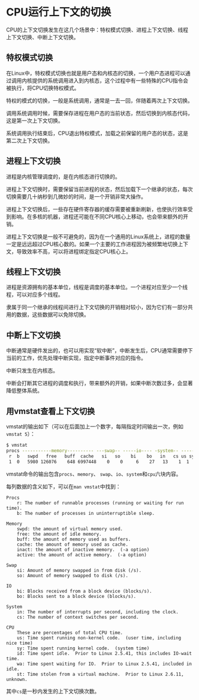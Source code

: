 # CPU运行上下文的切换

CPU的上下文切换发生在这几个场景中：特权模式切换、进程上下文切换、线程上下文切换、中断上下文切换。

## 特权模式切换

在Linux中，特权模式切换也就是用户态和内核态的切换，一个用户态进程可以通过调用内核提供的系统调用进入到内核态，这个过程中有一些特殊的CPU指令会被执行，将CPU切换特权模式。

特权的模式的切换，一般是系统调用，通常是一去一回，伴随着两次上下文切换。

调用系统调用时候，需要保存进程在用户态的当前状态，然后切换到内核态代码，这是第一次上下文切换。

系统调用执行结束后，CPU退出特权模式，加载之前保留的用户态的状态，这是第二次上下文切换。

## 进程上下文切换

进程是内核管理调度的，是在内核态进行切换的。

进程上下文切换时，需要保留当前进程的状态，然后加载下一个继承的状态，每次切换需要几十纳秒到几微妙的时间，是一个开销非常大操作。

进程上下文切换后，一些存在硬件寄存器的缓存需要被重新刷新，也使执行效率受到影响。在多核的机器，进程还可能在不同CPU核心上移动，也会带来额外的开销。

进程上下文切换是一般不可避免的，因为在一个通用的Linux系统上，进程的数量一定是远远超过CPU核心数的。如果一个主要的工作进程因为被频繁地切换上下文，导致效率不高，可以将进程绑定指定CPU核心上。

## 线程上下文切换

进程是资源拥有的基本单位，线程是调度的基本单位。一个进程对应至少一个线程，可以对应多个线程。

隶属于同一个继承的线程间进行上下文切换的开销相对较小，因为它们有一部分共用的数据，这些数据可以免除切换。

## 中断上下文切换

中断通常是硬件发出的，也可以用实现“软中断”，中断发生后，CPU通常需要停下当前的工作，优先处理中断实现，指定中断事件对应的指令。

中断只发生在内核态。

中断会打断其它进程的调度和执行，带来额外的开销，如果中断次数过多，会显著降低整体系统。

## 用vmstat查看上下文切换

vmstat的输出如下（可以在后面加上一个数字，每隔指定时间输出一次，例如`vmstat 5`）：

```bash
$ vmstat
procs -----------memory---------- ---swap-- -----io---- -system-- ------cpu-----
 r  b   swpd   free   buff  cache   si   so    bi    bo   in   cs us sy id wa st
 1  0   5980 126076    648 6997448    0    0     6    27   13    1  1  1 97  0  0
```

vmstat命令的输出包含`procs`、`memory`、 `swap`、`io`、`system`和`cpu`六块内容。

每列数据的含义如下，可以在`man vmstat`中找到：

	Procs
	    r: The number of runnable processes (running or waiting for run time).
	    b: The number of processes in uninterruptible sleep.
	
	Memory
	    swpd: the amount of virtual memory used.
	    free: the amount of idle memory.
	    buff: the amount of memory used as buffers.
	    cache: the amount of memory used as cache.
	    inact: the amount of inactive memory.  (-a option)
	    active: the amount of active memory.  (-a option)
	
	Swap
	    si: Amount of memory swapped in from disk (/s).
	    so: Amount of memory swapped to disk (/s).
	
	IO
	    bi: Blocks received from a block device (blocks/s).
	    bo: Blocks sent to a block device (blocks/s).
	
	System
	    in: The number of interrupts per second, including the clock.
	    cs: The number of context switches per second.
	
	CPU
	    These are percentages of total CPU time.
	    us: Time spent running non-kernel code.  (user time, including nice time)
	    sy: Time spent running kernel code.  (system time)
	    id: Time spent idle.  Prior to Linux 2.5.41, this includes IO-wait time.
	    wa: Time spent waiting for IO.  Prior to Linux 2.5.41, included in idle.
	    st: Time stolen from a virtual machine.  Prior to Linux 2.6.11, unknown.

其中`cs`是一秒内发生的上下文切换次数。
